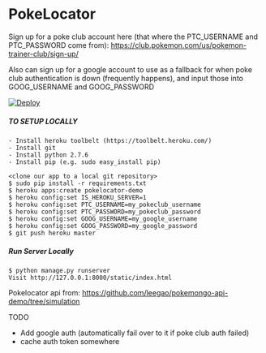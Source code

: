 PokeLocator
===========

Sign up for a poke club account here (that where the PTC_USERNAME and PTC_PASSWORD come from):
https://club.pokemon.com/us/pokemon-trainer-club/sign-up/

Also can sign up for a google account to use as a fallback for when poke club authentication is down (frequently happens), and input those into GOOG_USERNAME and GOOG_PASSWORD

[![Deploy](https://www.herokucdn.com/deploy/button.png)](https://heroku.com/deploy)

##### TO SETUP LOCALLY
```
- Install heroku toolbelt (https://toolbelt.heroku.com/)
- Install git
- Install python 2.7.6
- Install pip (e.g. sudo easy_install pip)
```

```
<clone our app to a local git repository>
$ sudo pip install -r requirements.txt
$ heroku apps:create pokelocator-demo
$ heroku config:set IS_HEROKU_SERVER=1
$ heroku config:set PTC_USERNAME=my_pokeclub_username
$ heroku config:set PTC_PASSWORD=my_pokeclub_password
$ heroku config:set GOOG_USERNAME=my_google_username
$ heroku config:set GOOG_PASSWORD=my_google_password
$ git push heroku master
```

##### Run Server Locally
```
$ python manage.py runserver
Visit http://127.0.0.1:8000/static/index.html
```

Pokelocator api from:
https://github.com/leegao/pokemongo-api-demo/tree/simulation

TODO
- Add google auth (automatically fail over to it if poke club auth failed)
- cache auth token somewhere